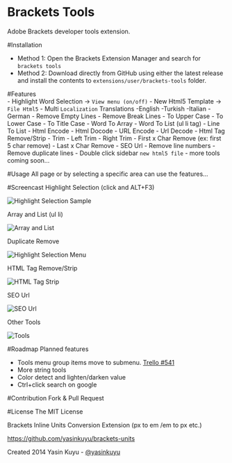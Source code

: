 Brackets Tools
==============
Adobe Brackets developer tools extension.

#Installation
* Method 1: Open the Brackets Extension Manager and search for `brackets tools`
* Method 2: Download directly from GitHub using either the latest release and install the contents to `extensions/user/brackets-tools` folder.

#Features	
	- Highlight Word Selection -> `View menu (on/off)`
	- New Html5 Template -> `File Html5`
    - Multi `Localization` 
        Translations
            -English
            -Turkish
            -Italian
            -German
	- Remove Empty Lines
	- Remove Break Lines
	- To Upper Case
	- To Lower Case
	- To Title Case
    - Word To Array
    - Word To List (ul li tag)
    - Line To List
	- Html Encode
	- Html Docode
	- URL Encode
	- Url Decode
    - Html Tag Remove/Strip
    - Trim 
    - Left Trim
    - Right Trim
    - First x Char Remove (ex: first 5 char remove)
    - Last x Char Remove 
    - SEO Url
	- Remove line numbers
	- Remove duplicate lines
    - Double click sidebar `new html5 file`
	- more tools coming soon...

#Usage
All page or by selecting a specific area can use the features...

#Screencast
Highlight Selection (click and ALT+F3)

![Highlight Selection Sample](http://i57.tinypic.com/vphnr4.gif)

Array and List (ul li)

![Array and List](http://i60.tinypic.com/2f05e0g.jpg)

Duplicate Remove

![Highlight Selection Menu](http://i59.tinypic.com/8xou8h.jpg)

HTML Tag Remove/Strip

![HTML Tag Strip](http://i61.tinypic.com/1ptdvn.gif)

SEO Url

![SEO Url](http://i59.tinypic.com/25k1ukx.gif)

Other Tools

![Tools](http://i60.tinypic.com/21o60lk.png)


#Roadmap
Planned features
* Tools menu group items move to submenu. [Trello #541](https://trello.com/c/EwLGRkYe/541-native-submenus)
* More string tools
* Color detect and lighten/darken value
* Ctrl+click search on google

#Contribution
Fork & Pull Request

#License
The MIT License

Brackets Inline Units Conversion Extension (px to em /em to px etc.)

https://github.com/yasinkuyu/brackets-units

Created 2014 Yasin Kuyu - [@yasinkuyu](http://www.twitter.com/yasinkuyu)

